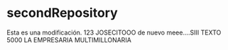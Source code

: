 # secondRepository
Esta es una modificación.
123
JOSECITOOO
de nuevo
meee....SIII
TEXTO 5000 
LA EMPRESARIA MULTIMILLONARIA
